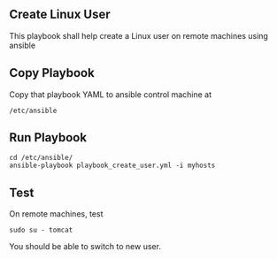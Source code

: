 ## Create Linux User

This playbook shall help create a Linux user on remote machines using ansible

## Copy Playbook

Copy that playbook YAML to ansible control machine at

```
/etc/ansible
```

## Run Playbook


```
cd /etc/ansible/
ansible-playbook playbook_create_user.yml -i myhosts

```

## Test

On remote machines, test

```
sudo su - tomcat
```

You should be able to switch to new user.
